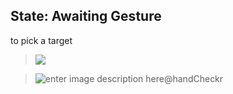 ﻿
## State: Awaiting Gesture

  

to pick a target

> [![](https://mermaid.ink/img/pako:eNplj7EOgzAMRH8FeUGq4AcydOraqWNTIZMYiEoSlDhCFeLfG6BVh3qy353kuwWU1wQCIiPTxWAf0EpX5OHZN51xPYVY1PW5mKlt1Fcs1UDqWf4Ln2MT7qfHwaLDqYmD591-YKjAUrBodH6-bD4JPJAlCSKvmjpMI0uQbs1WTOxvL6dAcEhUQZr0Ly6IDseYKWnDPlyPQnuv9Q1p0kiT?type=png)](https://mermaid.live/edit#pako:eNplj7EOgzAMRH8FeUGq4AcydOraqWNTIZMYiEoSlDhCFeLfG6BVh3qy353kuwWU1wQCIiPTxWAf0EpX5OHZN51xPYVY1PW5mKlt1Fcs1UDqWf4Ln2MT7qfHwaLDqYmD591-YKjAUrBodH6-bD4JPJAlCSKvmjpMI0uQbs1WTOxvL6dAcEhUQZr0Ly6IDseYKWnDPlyPQnuv9Q1p0kiT)

> ![enter image description here](https://practiz2023public.blob.core.windows.net/lcam/handCaptureZone.svg)@handCheckr
